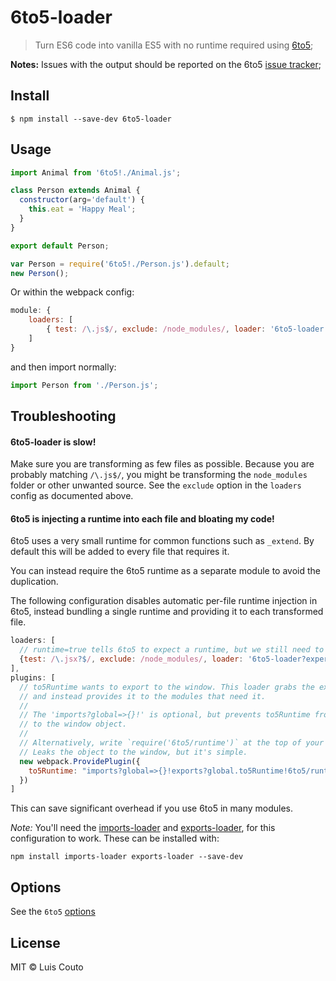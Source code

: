 # 6to5-loader

> Turn ES6 code into vanilla ES5 with no runtime required using [6to5](https://github.com/sebmck/6to5);

__Notes:__ Issues with the output should be reported on the 6to5 [issue tracker](https://github.com/sebmck/6to5/issues);

## Install

```
$ npm install --save-dev 6to5-loader
```

## Usage

```javascript
import Animal from '6to5!./Animal.js';

class Person extends Animal {
  constructor(arg='default') {
    this.eat = 'Happy Meal';
  }
}

export default Person;
```

```javascript
var Person = require('6to5!./Person.js').default;
new Person();
```

Or within the webpack config:

```javascript
module: {
    loaders: [
        { test: /\.js$/, exclude: /node_modules/, loader: '6to5-loader'}
    ]
}
```

and then import normally:

```javascript
import Person from './Person.js';
```

## Troubleshooting

#### 6to5-loader is slow!

Make sure you are transforming as few files as possible. Because you are probably 
matching `/\.js$/`, you might be transforming the `node_modules` folder or other unwanted
source. See the `exclude` option in the `loaders` config as documented above.

#### 6to5 is injecting a runtime into each file and bloating my code!

6to5 uses a very small runtime for common functions such as `_extend`. By default
this will be added to every file that requires it.

You can instead require the 6to5 runtime as a separate module to avoid the duplication.

The following configuration disables automatic per-file runtime injection in 6to5, instead
bundling a single runtime and providing it to each transformed file.

```javascript
loaders: [
  // runtime=true tells 6to5 to expect a runtime, but we still need to bundle it.
  {test: /\.jsx?$/, exclude: /node_modules/, loader: '6to5-loader?experimental&runtime'}
],
plugins: [
  // to5Runtime wants to export to the window. This loader grabs the export
  // and instead provides it to the modules that need it.
  // 
  // The 'imports?global=>{}!' is optional, but prevents to5Runtime from leaking
  // to the window object.
  // 
  // Alternatively, write `require('6to5/runtime')` at the top of your entry point.
  // Leaks the object to the window, but it's simple.
  new webpack.ProvidePlugin({
    to5Runtime: "imports?global=>{}!exports?global.to5Runtime!6to5/runtime"
  })
]
```

This can save significant overhead if you use 6to5 in many modules.

_Note:_ You'll need the [imports-loader](https://github.com/webpack/imports-loader) and [exports-loader](https://github.com/webpack/exports-loader), for this configuration to work.
These can be installed with:
```
npm install imports-loader exports-loader --save-dev
```

## Options

See the `6to5` [options](https://6to5.github.io/usage.html#options)

## License

MIT © Luis Couto
